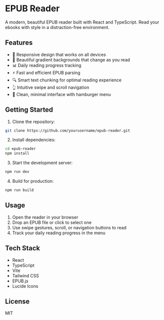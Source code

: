 # EPUB Reader

A modern, beautiful EPUB reader built with React and TypeScript. Read your ebooks with style in a distraction-free environment.

## Features

- 📱 Responsive design that works on all devices
- 🎨 Beautiful gradient backgrounds that change as you read
- 📊 Daily reading progress tracking
- ⚡ Fast and efficient EPUB parsing
- 🔍 Smart text chunking for optimal reading experience
- 👆 Intuitive swipe and scroll navigation
- 🍔 Clean, minimal interface with hamburger menu

## Getting Started

1. Clone the repository:
```bash
git clone https://github.com/yourusername/epub-reader.git
```

2. Install dependencies:
```bash
cd epub-reader
npm install
```

3. Start the development server:
```bash
npm run dev
```

4. Build for production:
```bash
npm run build
```

## Usage

1. Open the reader in your browser
2. Drop an EPUB file or click to select one
3. Use swipe gestures, scroll, or navigation buttons to read
4. Track your daily reading progress in the menu

## Tech Stack

- React
- TypeScript
- Vite
- Tailwind CSS
- EPUB.js
- Lucide Icons

## License

MIT